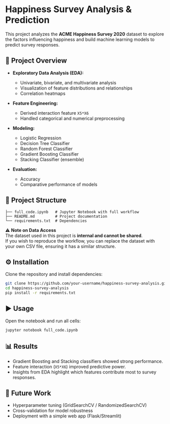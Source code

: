 # Happiness Survey Analysis & Prediction

This project analyzes the **ACME Happiness Survey 2020** dataset to explore the factors influencing happiness and build machine learning models to predict survey responses.

## 📌 Project Overview
- **Exploratory Data Analysis (EDA):**
  - Univariate, bivariate, and multivariate analysis
  - Visualization of feature distributions and relationships
  - Correlation heatmaps

- **Feature Engineering:**
  - Derived interaction feature `X5*X6`
  - Handled categorical and numerical preprocessing

- **Modeling:**
  - Logistic Regression
  - Decision Tree Classifier
  - Random Forest Classifier
  - Gradient Boosting Classifier
  - Stacking Classifier (ensemble)

- **Evaluation:**
  - Accuracy
  - Comparative performance of models

## 📂 Project Structure
```
├── full_code.ipynb   # Jupyter Notebook with full workflow
├── README.md         # Project documentation
└── requirements.txt  # Dependencies
```

⚠️ **Note on Data Access**  
The dataset used in this project is **internal and cannot be shared**.  
If you wish to reproduce the workflow, you can replace the dataset with your own CSV file, ensuring it has a similar structure.

## ⚙️ Installation
Clone the repository and install dependencies:

```bash
git clone https://github.com/your-username/happiness-survey-analysis.git
cd happiness-survey-analysis
pip install -r requirements.txt
```

## ▶️ Usage
Open the notebook and run all cells:

```bash
jupyter notebook full_code.ipynb
```

## 📊 Results
- Gradient Boosting and Stacking classifiers showed strong performance.
- Feature interaction (`X5*X6`) improved predictive power.
- Insights from EDA highlight which features contribute most to survey responses.

## 🚀 Future Work
- Hyperparameter tuning (GridSearchCV / RandomizedSearchCV)
- Cross-validation for model robustness
- Deployment with a simple web app (Flask/Streamlit)
